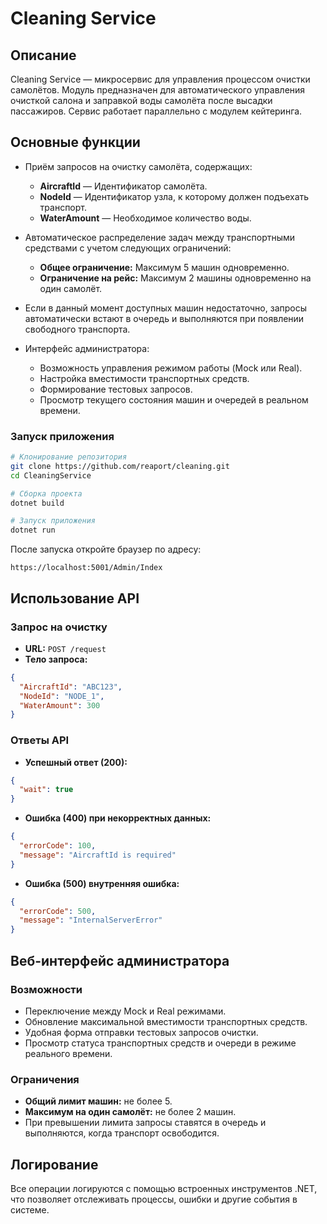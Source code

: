 # Cleaning Service

## Описание
Cleaning Service — микросервис для управления процессом очистки самолётов. Модуль предназначен для автоматического управления очисткой салона и заправкой воды самолёта после высадки пассажиров. Сервис работает параллельно с модулем кейтеринга.

## Основные функции

- Приём запросов на очистку самолёта, содержащих:
  - **AircraftId** — Идентификатор самолёта.
  - **NodeId** — Идентификатор узла, к которому должен подъехать транспорт.
  - **WaterAmount** — Необходимое количество воды.

- Автоматическое распределение задач между транспортными средствами с учетом следующих ограничений:
  - **Общее ограничение:** Максимум 5 машин одновременно.
  - **Ограничение на рейс:** Максимум 2 машины одновременно на один самолёт.

- Если в данный момент доступных машин недостаточно, запросы автоматически встают в очередь и выполняются при появлении свободного транспорта.

- Интерфейс администратора:
  - Возможность управления режимом работы (Mock или Real).
  - Настройка вместимости транспортных средств.
  - Формирование тестовых запросов.
  - Просмотр текущего состояния машин и очередей в реальном времени.

### Запуск приложения

```bash
# Клонирование репозитория
git clone https://github.com/reaport/cleaning.git
cd CleaningService

# Сборка проекта
dotnet build

# Запуск приложения
dotnet run
```

После запуска откройте браузер по адресу:

```
https://localhost:5001/Admin/Index
```

## Использование API

### Запрос на очистку

- **URL:** `POST /request`
- **Тело запроса:**

```json
{
  "AircraftId": "ABC123",
  "NodeId": "NODE_1",
  "WaterAmount": 300
}
```

### Ответы API

- **Успешный ответ (200):**

```json
{
  "wait": true
}
```

- **Ошибка (400) при некорректных данных:**

```json
{
  "errorCode": 100,
  "message": "AircraftId is required"
}
```

- **Ошибка (500) внутренняя ошибка:**

```json
{
  "errorCode": 500,
  "message": "InternalServerError"
}
```

## Веб-интерфейс администратора

### Возможности

- Переключение между Mock и Real режимами.
- Обновление максимальной вместимости транспортных средств.
- Удобная форма отправки тестовых запросов очистки.
- Просмотр статуса транспортных средств и очереди в режиме реального времени.

### Ограничения

- **Общий лимит машин:** не более 5.
- **Максимум на один самолёт:** не более 2 машин.
- При превышении лимита запросы ставятся в очередь и выполняются, когда транспорт освободится.

## Логирование

Все операции логируются с помощью встроенных инструментов .NET, что позволяет отслеживать процессы, ошибки и другие события в системе.

